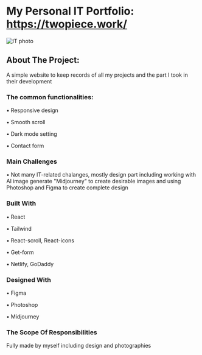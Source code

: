 # My Personal IT Portfolio: https://twopiece.work/

![IT photo](https://user-images.githubusercontent.com/65731630/232287865-9561b57e-0298-4612-8922-f80ceb581df2.jpg)

## About The Project:

A simple website to keep records of all my projects and the part I took in their development

### The common functionalities:

•	Responsive design

• Smooth scroll

• Dark mode setting

• Contact form 

### Main Challenges

• Not many IT-related chalanges, mostly design part including 
working with AI image generate "Midjourney" to create desirable images
and using Photoshop and Figma to create complete design

### Built With

• React

• Tailwind

• React-scroll, React-icons

• Get-form

• Netlify, GoDaddy

### Designed With

• Figma

• Photoshop

• Midjourney


### The Scope Of Responsibilities

Fully made by myself including design and photographies
